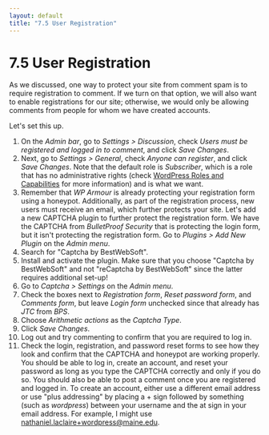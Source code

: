 ```yaml
---
layout: default
title: "7.5 User Registration"
---
```


# 7.5 User Registration

As we discussed, one way to protect your site from comment spam is to require registration to comment. If we turn on that option, we will also want to enable registrations for our site; otherwise, we would only be allowing comments from people for whom we have created accounts.

Let's set this up.

1. On the _Admin bar_, go to _Settings > Discussion_, check _Users must be registered and logged in to comment_, and click _Save Changes_.
2. Next, go to _Settings > General_, check _Anyone can register_, and click _Save Changes_. Note that the default role is _Subscriber_, which is a role that has no administrative rights (check [WordPress Roles and Capabilities](https://wordpress.org/documentation/article/roles-and-capabilities/) for more information) and is what we want.
3. Remember that _WP Armour_ is already protecting your registration form using a honeypot. Additionally, as part of the registration process, new users must receive an email, which further protects your site. Let's add a new CAPTCHA plugin to further protect the registration form. We have the CAPTCHA from _BulletProof Security_ that is protecting the login form, but it isn't protecting the registration form. Go to _Plugins > Add New Plugin_ on the _Admin menu_.
4. Search for "Captcha by BestWebSoft".
5. Install and activate the plugin. Make sure that you choose "Captcha by BestWebSoft" and not "reCaptcha by BestWebSoft" since the latter requires additional set-up!
6. Go to _Captcha > Settings_ on the _Admin menu_.
7. Check the boxes next to _Registration form_, _Reset password form_, and _Comments form_, but leave _Login form_ unchecked since that already has _JTC_ from _BPS_.
8. Choose _Arithmetic actions_ as the _Captcha Type_.
9. Click _Save Changes_.
10. Log out and try commenting to confirm that you are required to log in.
11. Check the login, registration, and password reset forms to see how they look and confirm that the CAPTCHA and honeypot are working properly. You should be able to log in, create an account, and reset your password as long as you type the CAPTCHA correctly and only if you do so. You should also be able to post a comment once you are registered and logged in. To create an account, either use a different email address or use "plus addressing" by placing a + sign followed by something (such as _wordpress_) between your username and the at sign in your email address. For example, I might use <nathaniel.laclaire+wordpress@maine.edu>.
